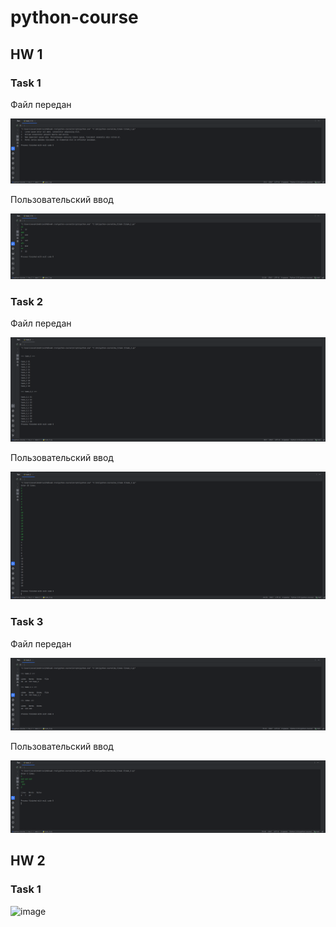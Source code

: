 # python-course

## HW 1
### Task 1
Файл передан

![image](https://github.com/Tsuchikage/python-course/blob/main/hw_1/task_1/artifacts/task_1_1.png)

Пользовательский ввод

![image](https://github.com/Tsuchikage/python-course/blob/main/hw_1/task_1/artifacts/task_1_2.png)

### Task 2
Файл передан

![image](https://github.com/Tsuchikage/python-course/blob/main/hw_1/task_2/artifacts/task_2_1.png)

Пользовательский ввод

![image](https://github.com/Tsuchikage/python-course/blob/main/hw_1/task_2/artifacts/task_2_2.png)

### Task 3
Файл передан

![image](https://github.com/Tsuchikage/python-course/blob/main/hw_1/task_3/artifacts/task_3_1.png)

Пользовательский ввод

![image](https://github.com/Tsuchikage/python-course/blob/main/hw_1/task_3/artifacts/task_3_2.png)

## HW 2
### Task 1
![image](https://github.com/Tsuchikage/python-course/blob/main/hw_2/task_2/artifacts/task_1_1.png)